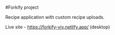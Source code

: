 #Forkify project

Recipe application with custom recipe uploads.

Live site - https://forkify-viv.netlify.app/ (desktop)


